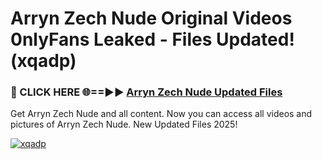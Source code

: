 # Arryn Zech Nude Original Videos 0nlyFans Leaked - Files Updated! (xqadp)

<h3>🔴 CLICK HERE 🌐==►► <a href="https://tinyurl.com/y5r63du9" rel="nofollow">Arryn Zech Nude Updated Files</a></h3>

Get Arryn Zech Nude and all content. Now you can access all videos and pictures of Arryn Zech Nude. New Updated Files 2025!

[![xqadp](https://i.imgur.com/UVo9nyh.gif)](https://tinyurl.com/y5r63du9)